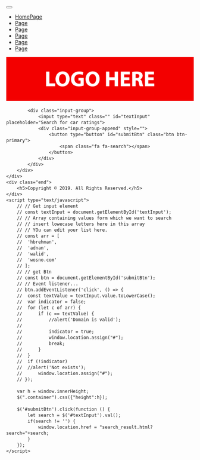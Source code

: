 <!DOCTYPE html>
<html>
<head>
	<title></title>
	<meta name="viewport" content="width=device-width, initial-scale=1">
	<link rel="stylesheet" href="https://maxcdn.bootstrapcdn.com/bootstrap/4.3.1/css/bootstrap.min.css">
	<script src="https://ajax.googleapis.com/ajax/libs/jquery/3.4.1/jquery.min.js"></script>
	<script src="https://cdnjs.cloudflare.com/ajax/libs/popper.js/1.14.7/umd/popper.min.js"></script>
	<script src="https://maxcdn.bootstrapcdn.com/bootstrap/4.3.1/js/bootstrap.min.js"></script>
	<link rel="stylesheet" href="https://cdnjs.cloudflare.com/ajax/libs/font-awesome/4.7.0/css/font-awesome.min.css">
	<link rel="stylesheet" type="text/css" href="css/style.css">
</head>
<body>
<div class="container-fluid" >
	<div class="row mytoprow" >
		<div class="col-sm-12">
			<nav class="navbar navbar-expand-sm bg-white justify-content-end">
				<button class="navbar-toggler this" type="button" data-toggle="collapse" data-target="#collapsibleNavbar">
					<span class="fa fa-bars"></span>
				</button>
				<ul  class="navbar-nav collapse navbar-collapse justify-content-end" id="collapsibleNavbar" style="">
					<li class="nav-item" >
						<a class="nav-link" href="#" title="">HomePage</a>
					</li>
					<li class="nav-item" >
						<a class="nav-link" href="#" title="">Page</a>
					</li>
					<li class="nav-item" >
						<a class="nav-link" href="#" title="">Page</a>
					</li>
					<li class="nav-item" >
						<a class="nav-link" href="#" title="">Page</a>
					</li>
					<li class="nav-item" >
						<a class="nav-link" href="#" title="">Page</a>
					</li>
					<li class="nav-item" >
						<a class="nav-link" href="#" title="">Page</a>
					</li>
				</ul>
			</nav>
		</div>
	</div>
	<div class="container">
		<div class="card">
			<img src="img/logo.png">

			<div class="input-group">
				<input type="text" class="" id="textInput" placeholder="Search for car ratings">
				<div class="input-group-append" style="">
					<button type="button" id="submitBtn" class="btn btn-primary">
						<span class="fa fa-search"></span>
					</button>
				</div>
			</div>
		</div>
	</div>
	<div class="end">
		<h5>Copyright © 2019. All Rights Reserved.</h5>
	</div>
	<script type="text/javascript">
		// // Get input element
		// const textInput = document.getElementById('textInput');
		// // Array containing values form which we want to search
		// // insert lowecase letters here in this array
		// // YOu can edit your list here.
		// const arr = [
		// 	'hbrehman',
		// 	'adnan',
		// 	'walid',
		// 	'wosno.com'
		// ];
		// // get Btn
		// const btn = document.getElementById('submitBtn');
		// // Event listener...
		// btn.addEventListener('click', () => {
		// 	const textValue = textInput.value.toLowerCase();
		// 	var indicator = false;
		// 	for (let c of arr) {
		// 		if (c == textValue) {
		// 			//alert('Domain is valid');
		//
		// 			indicator = true;
		// 			window.location.assign("#");
		// 			break;
		// 		}
		// 	}
		// 	if (!indicator)
		// 	//alert('Not exists');
		// 		window.location.assign("#");
		// });

		var h = window.innerHeight;
		$(".container").css({"height":h});

		$('#submitBtn').click(function () {
			let search = $('#textInput').val();
			if(search != '') {
				window.location.href = "search_result.html?search="+search;
			}
		});
	</script>
</div>
</body>
</html>
